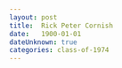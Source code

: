 ```yaml
---
layout: post
title:  Rick Peter Cornish
date:   1900-01-01
dateUnknown: true
categories: class-of-1974
---
```

